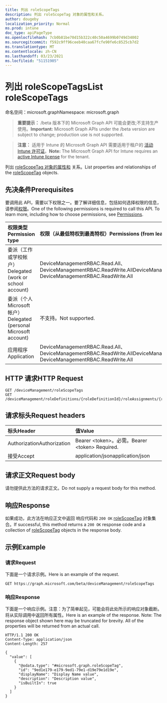 ```yaml
---
title: 列出 roleScopeTags
description: 列出 roleScopeTag 对象的属性和关系。
author: dougeby
localization_priority: Normal
ms.prod: intune
doc_type: apiPageType
ms.openlocfilehash: 7cb0b81be70d15b322c40c50a4699b0749d34002
ms.sourcegitcommit: f592c9ff96ceeb40caa67fcfe90fe6c8525cb7d2
ms.translationtype: MT
ms.contentlocale: zh-CN
ms.lasthandoff: 03/23/2021
ms.locfileid: "51151905"
---
```

# <a name="list-rolescopetags"></a><span data-ttu-id="6bf07-103">列出 roleScopeTags</span><span class="sxs-lookup"><span data-stu-id="6bf07-103">List roleScopeTags</span></span>

<span data-ttu-id="6bf07-104">命名空间：microsoft.graph</span><span class="sxs-lookup"><span data-stu-id="6bf07-104">Namespace: microsoft.graph</span></span>

> <span data-ttu-id="6bf07-105">**重要提示：** /beta 版本下的 Microsoft Graph API 可能会更改;不支持生产使用。</span><span class="sxs-lookup"><span data-stu-id="6bf07-105">**Important:** Microsoft Graph APIs under the /beta version are subject to change; production use is not supported.</span></span>

> <span data-ttu-id="6bf07-106">**注意：** 适用于 Intune 的 Microsoft Graph API 需要适用于租户的 [活动 Intune 许可证](https://go.microsoft.com/fwlink/?linkid=839381)。</span><span class="sxs-lookup"><span data-stu-id="6bf07-106">**Note:** The Microsoft Graph API for Intune requires an [active Intune license](https://go.microsoft.com/fwlink/?linkid=839381) for the tenant.</span></span>

<span data-ttu-id="6bf07-107">列出 [roleScopeTag 对象的属性和](../resources/intune-rbac-rolescopetag.md) 关系。</span><span class="sxs-lookup"><span data-stu-id="6bf07-107">List properties and relationships of the [roleScopeTag](../resources/intune-rbac-rolescopetag.md) objects.</span></span>

## <a name="prerequisites"></a><span data-ttu-id="6bf07-108">先决条件</span><span class="sxs-lookup"><span data-stu-id="6bf07-108">Prerequisites</span></span>
<span data-ttu-id="6bf07-p101">要调用此 API，需要以下权限之一。要了解详细信息，包括如何选择权限的信息，请参阅[权限](/graph/permissions-reference)。</span><span class="sxs-lookup"><span data-stu-id="6bf07-p101">One of the following permissions is required to call this API. To learn more, including how to choose permissions, see [Permissions](/graph/permissions-reference).</span></span>

|<span data-ttu-id="6bf07-111">权限类型</span><span class="sxs-lookup"><span data-stu-id="6bf07-111">Permission type</span></span>|<span data-ttu-id="6bf07-112">权限（从最低特权到最高特权）</span><span class="sxs-lookup"><span data-stu-id="6bf07-112">Permissions (from least to most privileged)</span></span>|
|:---|:---|
|<span data-ttu-id="6bf07-113">委派（工作或学校帐户）</span><span class="sxs-lookup"><span data-stu-id="6bf07-113">Delegated (work or school account)</span></span>|<span data-ttu-id="6bf07-114">DeviceManagementRBAC.Read.All、DeviceManagementRBAC.ReadWrite.All</span><span class="sxs-lookup"><span data-stu-id="6bf07-114">DeviceManagementRBAC.Read.All, DeviceManagementRBAC.ReadWrite.All</span></span>|
|<span data-ttu-id="6bf07-115">委派（个人 Microsoft 帐户）</span><span class="sxs-lookup"><span data-stu-id="6bf07-115">Delegated (personal Microsoft account)</span></span>|<span data-ttu-id="6bf07-116">不支持。</span><span class="sxs-lookup"><span data-stu-id="6bf07-116">Not supported.</span></span>|
|<span data-ttu-id="6bf07-117">应用程序</span><span class="sxs-lookup"><span data-stu-id="6bf07-117">Application</span></span>|<span data-ttu-id="6bf07-118">DeviceManagementRBAC.Read.All、DeviceManagementRBAC.ReadWrite.All</span><span class="sxs-lookup"><span data-stu-id="6bf07-118">DeviceManagementRBAC.Read.All, DeviceManagementRBAC.ReadWrite.All</span></span>|

## <a name="http-request"></a><span data-ttu-id="6bf07-119">HTTP 请求</span><span class="sxs-lookup"><span data-stu-id="6bf07-119">HTTP Request</span></span>
<!-- {
  "blockType": "ignored"
}
-->
``` http
GET /deviceManagement/roleScopeTags
GET /deviceManagement/roleDefinitions/{roleDefinitionId}/roleAssignments/{roleAssignmentId}/microsoft.graph.deviceAndAppManagementRoleAssignment/roleScopeTags
```

## <a name="request-headers"></a><span data-ttu-id="6bf07-120">请求标头</span><span class="sxs-lookup"><span data-stu-id="6bf07-120">Request headers</span></span>
|<span data-ttu-id="6bf07-121">标头</span><span class="sxs-lookup"><span data-stu-id="6bf07-121">Header</span></span>|<span data-ttu-id="6bf07-122">值</span><span class="sxs-lookup"><span data-stu-id="6bf07-122">Value</span></span>|
|:---|:---|
|<span data-ttu-id="6bf07-123">Authorization</span><span class="sxs-lookup"><span data-stu-id="6bf07-123">Authorization</span></span>|<span data-ttu-id="6bf07-124">Bearer &lt;token&gt;。必需。</span><span class="sxs-lookup"><span data-stu-id="6bf07-124">Bearer &lt;token&gt; Required.</span></span>|
|<span data-ttu-id="6bf07-125">接受</span><span class="sxs-lookup"><span data-stu-id="6bf07-125">Accept</span></span>|<span data-ttu-id="6bf07-126">application/json</span><span class="sxs-lookup"><span data-stu-id="6bf07-126">application/json</span></span>|

## <a name="request-body"></a><span data-ttu-id="6bf07-127">请求正文</span><span class="sxs-lookup"><span data-stu-id="6bf07-127">Request body</span></span>
<span data-ttu-id="6bf07-128">请勿提供此方法的请求正文。</span><span class="sxs-lookup"><span data-stu-id="6bf07-128">Do not supply a request body for this method.</span></span>

## <a name="response"></a><span data-ttu-id="6bf07-129">响应</span><span class="sxs-lookup"><span data-stu-id="6bf07-129">Response</span></span>
<span data-ttu-id="6bf07-130">如果成功，此方法在响应正文中返回 响应代码和 `200 OK` [roleScopeTag](../resources/intune-rbac-rolescopetag.md) 对象集合。</span><span class="sxs-lookup"><span data-stu-id="6bf07-130">If successful, this method returns a `200 OK` response code and a collection of [roleScopeTag](../resources/intune-rbac-rolescopetag.md) objects in the response body.</span></span>

## <a name="example"></a><span data-ttu-id="6bf07-131">示例</span><span class="sxs-lookup"><span data-stu-id="6bf07-131">Example</span></span>

### <a name="request"></a><span data-ttu-id="6bf07-132">请求</span><span class="sxs-lookup"><span data-stu-id="6bf07-132">Request</span></span>
<span data-ttu-id="6bf07-133">下面是一个请求示例。</span><span class="sxs-lookup"><span data-stu-id="6bf07-133">Here is an example of the request.</span></span>
``` http
GET https://graph.microsoft.com/beta/deviceManagement/roleScopeTags
```

### <a name="response"></a><span data-ttu-id="6bf07-134">响应</span><span class="sxs-lookup"><span data-stu-id="6bf07-134">Response</span></span>
<span data-ttu-id="6bf07-p102">下面是一个响应示例。注意：为了简单起见，可能会将此处所示的响应对象截断。将从实际调用中返回所有属性。</span><span class="sxs-lookup"><span data-stu-id="6bf07-p102">Here is an example of the response. Note: The response object shown here may be truncated for brevity. All of the properties will be returned from an actual call.</span></span>
``` http
HTTP/1.1 200 OK
Content-Type: application/json
Content-Length: 257

{
  "value": [
    {
      "@odata.type": "#microsoft.graph.roleScopeTag",
      "id": "9ed1e179-e179-9ed1-79e1-d19e79e1d19e",
      "displayName": "Display Name value",
      "description": "Description value",
      "isBuiltIn": true
    }
  ]
}
```





